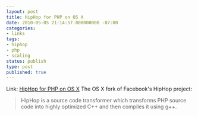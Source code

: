 ```yaml
---
layout: post
title: HipHop for PHP on OS X
date: 2010-05-05 21:14:57.000000000 -07:00
categories:
- links
tags:
- hiphop
- php
- scaling
status: publish
type: post
published: true
---
```

Link: <a href="http://github.com/paramah/hiphop-php-osx">HipHop for PHP on OS X</a>
The OS X fork of Facebook's HipHop project:
> HipHop is a source code transformer which transforms PHP source code into highly optimized C++ and then compiles it using g++.
